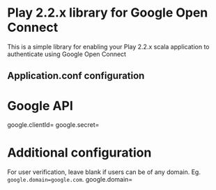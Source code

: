 Play 2.2.x library for Google Open Connect
==========================================

This is a simple library for enabling your Play 2.2.x scala application to authenticate using Google Open Connect

Application.conf configuration
------------------------------

# Google API
google.clientId=
google.secret=

# Additional configuration
For user verification, leave blank if users can be of any domain. Eg. `google.domain=google.com`.
google.domain=